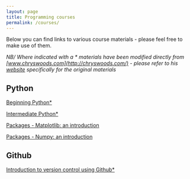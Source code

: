 ```yaml
---
layout: page
title: Programming courses
permalink: /courses/
---
```


Below you can find links to various course materials - please feel free to make use of them.

*NB/ Where indicated with a \* materials have been modified directly from [www.chryswoods.com](http://chryswoods.com/) - please refer to his [website](http://chryswoods.com/) specifically for the original materials*

## Python

[Beginning Python\*](Beginners_python/README)

[Intermediate Python\*](Intermediate_python/README.md)

[Packages - Matplotlib: an introduction](PythonPackages_matplotlib/README)

[Packages - Numpy: an introduction](PythonPackages_numpy/README_matplotlib)

## Github

[Introduction to version control using Github\*](Intro_github/README)
